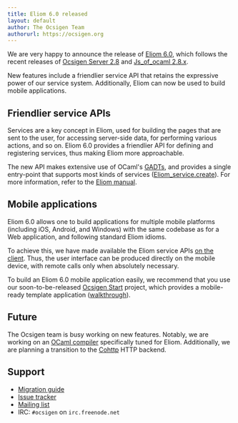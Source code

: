 ```yaml
---
title: Eliom 6.0 released
layout: default
author: The Ocsigen Team
authorurl: https://ocsigen.org
---
```


We are very happy to announce the release of [Eliom 6.0][release],
which follows the recent releases of
[Ocsigen Server 2.8][serverrelease]
and [Js\_of\_ocaml 2.8.x][jsoorelease].

New features include a friendlier service API that retains the
expressive power of our service system. Additionally, Eliom can now be
used to build mobile applications.

## Friendlier service APIs

Services are a key concept in Eliom, used for building the pages that
are sent to the user, for accessing server-side data, for performing
various actions, and so on. Eliom 6.0 provides a friendlier API for
defining and registering services, thus making Eliom more
approachable.

The new API makes extensive use of OCaml's [GADTs][gadt], and provides
a single entry-point that supports most kinds of services
([Eliom_service.create][servicecreate]). For more information, refer
to the [Eliom manual][servicemanual].

## Mobile applications

Eliom 6.0 allows one to build applications for multiple mobile
platforms (including iOS, Android, and Windows) with the same codebase
as for a Web application, and following standard Eliom idioms.

To achieve this, we have made available the Eliom service APIs
[on the client][clientservice]. Thus, the user interface can be
produced directly on the mobile device, with remote calls only when
absolutely necessary.

To build an Eliom 6.0 mobile application easily, we recommend that you
use our soon-to-be-released [Ocsigen Start][ostart] project, which
provides a mobile-ready template application
([walkthrough][mobilewalkthrough]).

## Future

The Ocsigen team is busy working on new features. Notably, we are
working on an [OCaml compiler][eliomc] specifically tuned for
Eliom. Additionally, we are planning a transition to the
[Cohttp][cohttp] HTTP backend.

## Support

- [Migration guide][migration]
- [Issue tracker][issues]
- [Mailing list][list]
- IRC: `#ocsigen` on `irc.freenode.net`

[release]: https://github.com/ocsigen/eliom/releases/tag/6.0.0
[serverrelease]: https://github.com/ocsigen/ocsigenserver/releases/tag/2.8
[jsoorelease]: https://github.com/ocsigen/js_of_ocaml/releases/tag/2.8.3

[migration]: https://ocsigen.org/eliom/Eliom60
[issues]: https://github.com/ocsigen/eliom/issues
[list]: https://sympa.inria.fr/sympa/info/ocsigen
[clientservice]: https://ocsigen.org/eliom/manual/clientserver-services
[ostart]: https://github.com/ocsigen/ocsigen-start
[mobilewalkthrough]: https://ocsigen.org/tuto/manual/mobile
[eliomc]: https://github.com/ocsigen/ocaml-eliom
[cohttp]: https://github.com/mirage/ocaml-cohttp
[gadt]: https://en.wikipedia.org/wiki/Generalized_algebraic_data_type
[servicecreate]: https://ocsigen.org/eliom/api/server/Eliom_service#VALcreate
[servicemanual]: https://ocsigen.org/eliom/dev/manual/server-services
